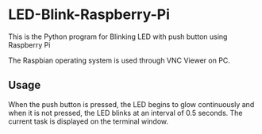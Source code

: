 # LED-Blink-Raspberry-Pi

This is the Python program for Blinking LED with push button using Raspberry Pi

The Raspbian operating system is used through VNC Viewer on PC.

## Usage
When the push button is pressed, the LED begins to glow continuously and when it is not pressed, the LED blinks at an interval of 0.5 seconds.
The current task is displayed on the terminal window.
